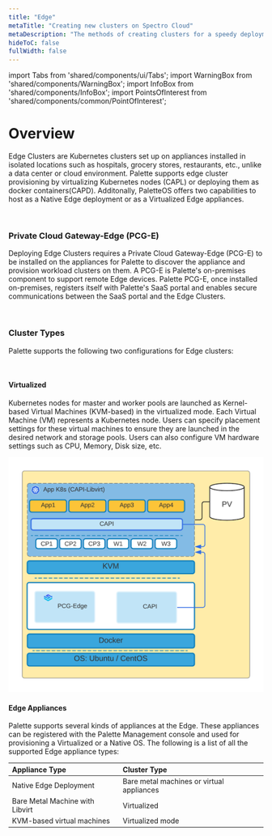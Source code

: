 ```yaml
---
title: "Edge"
metaTitle: "Creating new clusters on Spectro Cloud"
metaDescription: "The methods of creating clusters for a speedy deployment on any CSP"
hideToC: false
fullWidth: false
---
```


import Tabs from 'shared/components/ui/Tabs';
import WarningBox from 'shared/components/WarningBox';
import InfoBox from 'shared/components/InfoBox';
import PointsOfInterest from 'shared/components/common/PointOfInterest';

# Overview

Edge Clusters are Kubernetes clusters set up on appliances installed in isolated locations such as hospitals, grocery stores, restaurants, etc., unlike a data center or cloud environment. Palette supports edge cluster provisioning by virtualizing Kubernetes nodes (CAPL) or deploying them as docker containers(CAPD). Additonally, PaletteOS offers two capabilities to host as a Native Edge deployment or as a Virtualized Edge appliances.

<br />

### Private Cloud Gateway-Edge (PCG-E)

Deploying Edge Clusters requires a Private Cloud Gateway-Edge (PCG-E) to be installed on the appliances for Palette to discover the appliance and provision workload clusters on them. A PCG-E is Palette's on-premises component to support remote Edge devices. Palette PCG-E, once installed on-premises, registers itself with Palette's SaaS portal and enables secure communications between the SaaS portal and the Edge Clusters.

<br />

### Cluster Types

Palette supports the following two configurations for Edge clusters:

<br />

#### Virtualized

Kubernetes nodes for master and worker pools are launched as Kernel-based Virtual Machines (KVM-based) in the virtualized mode. Each Virtual Machine (VM) represents a Kubernetes node. Users can specify placement settings for these virtual machines to ensure they are launched in the desired network and storage pools. Users can also configure VM hardware settings such as CPU, Memory, Disk size, etc.

![virtualized-edge.png](virtualized-edge.png)


#### Edge Appliances

Palette supports several kinds of appliances at the Edge. These appliances can be registered with the Palette Management console and used for provisioning a Virtualized or a Native OS. The following is a list of all the supported Edge appliance types:


  | **Appliance Type**              | **Cluster Type**                          |
  | :------------------------------ | :---------------------------------------- |
  | Native Edge Deployment          | Bare metal machines or virtual appliances |
  | Bare Metal Machine with Libvirt | Virtualized                               |
  | KVM-based virtual machines      | Virtualized mode                          |
 
